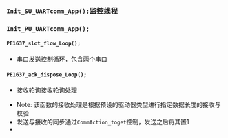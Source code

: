 ### `Init_SU_UARTcomm_App();`监控线程

### `Init_PU_UARTcomm_App();`
#### `PE1637_slot_flow_Loop();`
- 串口发送控制循环，包含两个串口
#### `PE1637_ack_dispose_Loop();`
- 接收轮询接收轮询处理
* Note: 该函数的接收处理是根据预设的驱动器类型进行指定数据长度的接收与校验
* 发送与接收的同步通过`CommAction_toget`控制，发送之后将其置1
* 